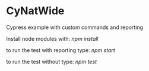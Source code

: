# CyNatWide
Cypress example with custom commands and reporting

Install node modules with: *npm install*

to run the test with reporting type: *npm start*

to run the test without type: *npm test*

